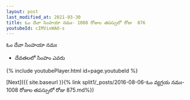 ```yaml
---
layout: post
last_modified_at: 2021-03-30
title: ఓం దేవా సింహయా నమః- 1008 రోజుల తపస్సులో రోజు  876
youtubeId: cIMVixWAO-s
---
```

 
 
 ఓం దేవా సింహయా నమః  
 
 -  దేవతలలో సింహం ఎవరు 
 
  
 
  
 
 
 
 
 
 


{% include youtubePlayer.html id=page.youtubeId %}
 
[Next]({{ site.baseurl }}{% link  split1/_posts/2016-08-06-ఓం వ్యగ్రయ నమః- 1008 రోజుల తపస్సులో రోజు  875.md%})
 
